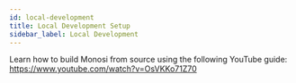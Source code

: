 ```yaml
---
id: local-development
title: Local Development Setup
sidebar_label: Local Development
---
```


Learn how to build Monosi from source using the following YouTube guide:
https://www.youtube.com/watch?v=OsVKKo71Z70

